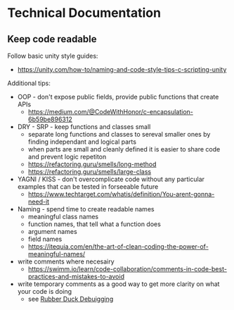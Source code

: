 # Technical Documentation

## Keep code readable

Follow basic unity style guides:
- https://unity.com/how-to/naming-and-code-style-tips-c-scripting-unity

Additional tips:

- OOP - don't expose public fields, provide public functions that create APIs
  - https://medium.com/@CodeWithHonor/c-encapsulation-6b59be896312
- DRY - SRP - keep functions and classes small 
  - separate long functions and classes to sereval smaller ones by finding independant and logical parts
  - when parts are small and cleanly defined it is easier to share code and prevent logic repetiton
  - https://refactoring.guru/smells/long-method
  - https://refactoring.guru/smells/large-class
- YAGNI / KISS - don't overcomplicate code without any particular examples that can be tested in forseeable future
  - https://www.techtarget.com/whatis/definition/You-arent-gonna-need-it
- Naming - spend time to create readable names
  - meaningful class names
  - function names, that tell what a function does
  - argument names
  - field names
  - https://itequia.com/en/the-art-of-clean-coding-the-power-of-meaningful-names/
- write comments where necesairy
  - https://swimm.io/learn/code-collaboration/comments-in-code-best-practices-and-mistakes-to-avoid
- write temporary comments as a good way to get more clarity on what your code is doing
  - see [Rubber Duck Debuigging](https://en.wikipedia.org/wiki/Rubber_duck_debugging)
